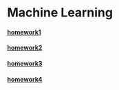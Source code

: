# Machine Learning

#### [homework1](http://www.columbia.edu/~jwp2128/Teaching/W4721/hw1/hw1_COMS4721.pdf)

#### [homework2](http://www.columbia.edu/~jwp2128/Teaching/W4721/hw2/hw2_COMS4721.pdf)

#### [homework3](http://www.columbia.edu/~jwp2128/Teaching/W4721/hw3/hw3_COMS4721.pdf)

#### [homework4](http://www.columbia.edu/~jwp2128/Teaching/W4721/hw4/hw4_COMS4721.pdf)